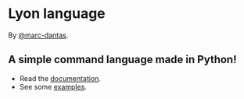 # Lyon language
By [@marc-dantas](https://github.com/marc-dantas).
## A simple command language made in Python!

- Read the [documentation](./docs/index.md).
- See some [examples](./docs/examples.md).
